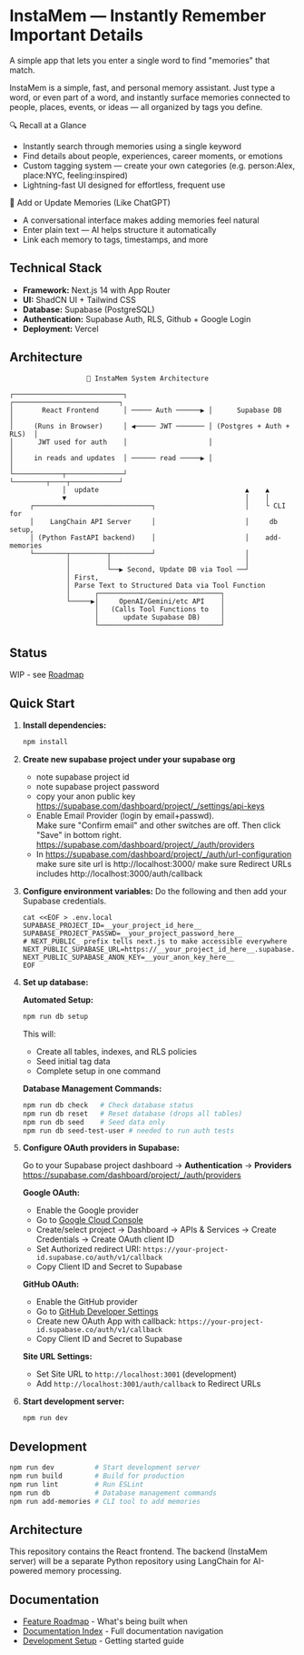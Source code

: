 # InstaMem — Instantly Remember Important Details

A simple app that lets you enter a single word to find "memories" that match.

InstaMem is a simple, fast, and personal memory assistant. Just type a word, or even part of a word, and instantly surface memories connected to people, places, events, or ideas — all organized by tags you define.

🔍 Recall at a Glance

-   Instantly search through memories using a single keyword
-   Find details about people, experiences, career moments, or emotions
-   Custom tagging system — create your own categories (e.g. person:Alex, place:NYC, feeling:inspired)
-   Lightning-fast UI designed for effortless, frequent use

📝 Add or Update Memories (Like ChatGPT)

-   A conversational interface makes adding memories feel natural
-   Enter plain text — AI helps structure it automatically
-   Link each memory to tags, timestamps, and more


## Technical Stack

- **Framework:** Next.js 14 with App Router
- **UI:** ShadCN UI + Tailwind CSS
- **Database:** Supabase (PostgreSQL)
- **Authentication:** Supabase Auth, RLS, Github + Google Login
- **Deployment:** Vercel

## Architecture


```
                   🧠 InstaMem System Architecture

┌───────────────────────────┐                    ┌──────────────────────────┐
│       React Frontend      │ ───── Auth ──────▶ │      Supabase DB         │
│     (Runs in Browser)     │ ◀───── JWT ─────── │ (Postgres + Auth + RLS)  │
│      JWT used for auth    │                    │                          │
│     in reads and updates  │ ────── read ─────▶ │                          │
└────────────┬──────────────┘                    └────────┬────┬────────────┘
             │  update                                    ▲    ▲
             ▼                                            │    │
     ┌─────────────────────────────┐                      │    └ CLI for
     │    LangChain API Server     │                      │     db setup,
     │ (Python FastAPI backend)    │                      │    add-memories
     └────────┬─────────┬──────────┘                      │
              │         │                                 │
              │         └──▶ Second, Update DB via Tool ──┘
              │ First,
              │ Parse Text to Structured Data via Tool Function
              │      ┌──────────────────────────────┐
              └─────▶│     OpenAI/Gemini/etc API    │
                     │   (Calls Tool Functions to   │
                     │      update Supabase DB)     │
                     └──────────────────────────────┘
```

## Status

WIP - see [Roadmap](docs/roadmap.md)

## Quick Start

1. **Install dependencies:**
   ```bash
   npm install
   ```

2. **Create new supabase project under your supabase org**
   - note supabase project id
   - note supabase project password
   - copy your anon public key https://supabase.com/dashboard/project/_/settings/api-keys
   - Enable Email Provider (login by email+passwd).  
     Make sure "Confirm email" and other switches are off. 
     Then click "Save" in bottom right.
     https://supabase.com/dashboard/project/_/auth/providers
   - In https://supabase.com/dashboard/project/_/auth/url-configuration
     make sure site url is  http://localhost:3000/
     make sure Redirect URLs includes  http://localhost:3000/auth/callback

3. **Configure environment variables:**
   Do the following and then add your Supabase credentials.
   ```
   cat <<EOF > .env.local
   SUPABASE_PROJECT_ID=__your_project_id_here__
   SUPABASE_PROJECT_PASSWD=__your_project_password_here__
   # NEXT_PUBLIC_ prefix tells next.js to make accessible everywhere
   NEXT_PUBLIC_SUPABASE_URL=https://__your_project_id_here__.supabase.co
   NEXT_PUBLIC_SUPABASE_ANON_KEY=__your_anon_key_here__
   EOF
   ```

4. **Set up database:**
   
   **Automated Setup:**
   ```bash
   npm run db setup
   ```
   
   This will:
   - Create all tables, indexes, and RLS policies
   - Seed initial tag data
   - Complete setup in one command
   
   **Database Management Commands:**
   ```bash
   npm run db check   # Check database status
   npm run db reset   # Reset database (drops all tables)
   npm run db seed    # Seed data only
   npm run db seed-test-user # needed to run auth tests
   ```

5. **Configure OAuth providers in Supabase:**
   
   Go to your Supabase project dashboard → **Authentication** → **Providers**
   https://supabase.com/dashboard/project/_/auth/providers
   
   **Google OAuth:**
   - Enable the Google provider
   - Go to [Google Cloud Console](https://console.cloud.google.com/)
   - Create/select project → Dashboard → APIs & Services → Create Credentials → Create OAuth client ID
   - Set Authorized redirect URI: `https://your-project-id.supabase.co/auth/v1/callback`
   - Copy Client ID and Secret to Supabase
   
   **GitHub OAuth:**
   - Enable the GitHub provider  
   - Go to [GitHub Developer Settings](https://github.com/settings/developers)
   - Create new OAuth App with callback: `https://your-project-id.supabase.co/auth/v1/callback`
   - Copy Client ID and Secret to Supabase
   
   **Site URL Settings:**
   - Set Site URL to `http://localhost:3001` (development)
   - Add `http://localhost:3001/auth/callback` to Redirect URLs

6. **Start development server:**
   ```bash
   npm run dev
   ```

## Development

```bash
npm run dev          # Start development server
npm run build        # Build for production
npm run lint         # Run ESLint
npm run db           # Database management commands
npm run add-memories # CLI tool to add memories
```

## Architecture

This repository contains the React frontend. The backend (InstaMem server) will be a separate Python repository using LangChain for AI-powered memory processing.

## Documentation

- [Feature Roadmap](docs/roadmap.md) - What's being built when
- [Documentation Index](docs/README.md) - Full documentation navigation
- [Development Setup](docs/technical/development.md) - Getting started guide